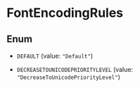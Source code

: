
# FontEncodingRules

## Enum


* `DEFAULT` (value: `"Default"`)

* `DECREASETOUNICODEPRIORITYLEVEL` (value: `"DecreaseToUnicodePriorityLevel"`)



